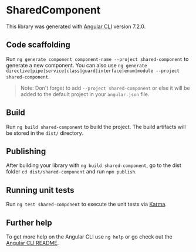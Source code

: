 # SharedComponent

This library was generated with [Angular CLI](https://github.com/angular/angular-cli) version 7.2.0.

## Code scaffolding

Run `ng generate component component-name --project shared-component` to generate a new component. You can also use `ng generate directive|pipe|service|class|guard|interface|enum|module --project shared-component`.
> Note: Don't forget to add `--project shared-component` or else it will be added to the default project in your `angular.json` file. 

## Build

Run `ng build shared-component` to build the project. The build artifacts will be stored in the `dist/` directory.

## Publishing

After building your library with `ng build shared-component`, go to the dist folder `cd dist/shared-component` and run `npm publish`.

## Running unit tests

Run `ng test shared-component` to execute the unit tests via [Karma](https://karma-runner.github.io).

## Further help

To get more help on the Angular CLI use `ng help` or go check out the [Angular CLI README](https://github.com/angular/angular-cli/blob/master/README.md).
